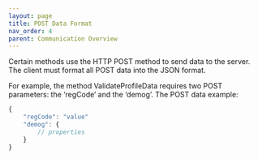 ```yaml
---
layout: page
title: POST Data Format
nav_order: 4
parent: Communication Overview
---
```


Certain methods use the HTTP POST method to send data to the server. The client must format all POST data into the JSON format.

For example, the method ValidateProfileData requires two POST parameters: the ‘regCode’ and the ‘demog’. The POST data example:

```javascript
{
    "regCode": "value"
    "demog": {
        // properties
    }
}
```
